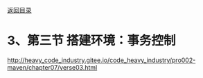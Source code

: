 [返回目录](/blog/maven/index.md)

# 3、第三节 搭建环境：事务控制

http://heavy_code_industry.gitee.io/code_heavy_industry/pro002-maven/chapter07/verse03.html